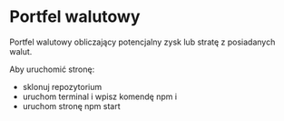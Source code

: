 # Portfel walutowy

Portfel walutowy obliczający potencjalny zysk lub stratę z posiadanych walut.

Aby uruchomić stronę:
- sklonuj repozytorium
- uruchom terminal i wpisz komendę npm i
- uruchom stronę npm start